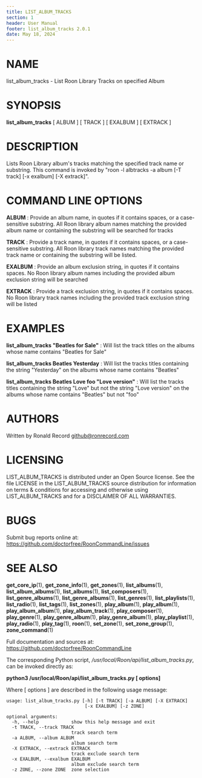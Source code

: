 ```yaml
---
title: LIST_ALBUM_TRACKS
section: 1
header: User Manual
footer: list_album_tracks 2.0.1
date: May 18, 2024
---
```

# NAME
list_album_tracks - List Roon Library Tracks on specified Album

# SYNOPSIS
**list_album_tracks** [ ALBUM ] [ TRACK ] [ EXALBUM ] [ EXTRACK ]

# DESCRIPTION
Lists Roon Library album's tracks matching the specified track name or substring. This command is invoked by "roon -l albtracks -a album [-T track] [-x exalbum] [-X extrack]".

# COMMAND LINE OPTIONS
**ALBUM**
: Provide an album name, in quotes if it contains spaces, or a case-sensitive substring. All Roon library album names matching the provided album name or containing the substring will be searched for tracks

**TRACK**
: Provide a track name, in quotes if it contains spaces, or a case-sensitive substring. All Roon library track names matching the provided track name or containing the substring will be listed.

**EXALBUM**
: Provide an album exclusion string, in quotes if it contains spaces. No Roon library album names including the provided album exclusion string will be searched

**EXTRACK**
: Provide a track exclusion string, in quotes if it contains spaces. No Roon library track names including the provided track exclusion string will be listed

# EXAMPLES
**list_album_tracks "Beatles for Sale"**
: Will list the track titles on the albums whose name contains "Beatles for Sale"

**list_album_tracks Beatles Yesterday**
: Will list the tracks titles containing the string "Yesterday" on the albums whose name contains "Beatles"

**list_album_tracks Beatles Love foo "Love version"**
: Will list the tracks titles containing the string "Love" but not the string "Love version" on the albums whose name contains "Beatles" but not "foo"

# AUTHORS
Written by Ronald Record github@ronrecord.com

# LICENSING
LIST_ALBUM_TRACKS is distributed under an Open Source license.
See the file LICENSE in the LIST_ALBUM_TRACKS source distribution
for information on terms &amp; conditions for accessing and
otherwise using LIST_ALBUM_TRACKS and for a DISCLAIMER OF ALL WARRANTIES.

# BUGS
Submit bug reports online at: https://github.com/doctorfree/RoonCommandLine/issues

# SEE ALSO
**get_core_ip**(1), **get_zone_info**(1), **get_zones**(1), **list_albums**(1), **list_album_albums**(1), **list_albums**(1), **list_composers**(1), **list_genre_albums**(1), **list_genre_albums**(1), **list_genres**(1), **list_playlists**(1), **list_radio**(1), **list_tags**(1), **list_zones**(1), **play_album**(1), **play_album**(1), **play_album_album**(1), **play_album_track**(1), **play_composer**(1), **play_genre**(1), **play_genre_album**(1), **play_genre_album**(1), **play_playlist**(1), **play_radio**(1), **play_tag**(1), **roon**(1), **set_zone**(1), **set_zone_group**(1), **zone_command**(1)

Full documentation and sources at: https://github.com/doctorfree/RoonCommandLine

The corresponding Python script, */usr/local/Roon/api/list_album_tracks.py*,
can be invoked directly as:

**python3 /usr/local/Roon/api/list_album_tracks.py [ options]**

Where [ options ] are described in the following usage message:

~~~~
usage: list_album_tracks.py [-h] [-t TRACK] [-a ALBUM] [-X EXTRACK]
                             [-x EXALBUM] [-z ZONE]

optional arguments:
  -h, --help            show this help message and exit
  -t TRACK, --track TRACK
                        track search term
  -a ALBUM, --album ALBUM
                        album search term
  -X EXTRACK, --extrack EXTRACK
                        track exclude search term
  -x EXALBUM, --exalbum EXALBUM
                        album exclude search term
  -z ZONE, --zone ZONE  zone selection
~~~~
